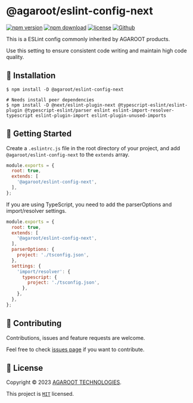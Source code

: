 # @agaroot/eslint-config-next

[![npm version](https://badge.fury.io/js/@agaroot%2Feslint-config-next.svg)](https://www.npmjs.com/package/@agaroot/eslint-config-next)
[![npm download](https://img.shields.io/npm/dm/@agaroot/eslint-config-next.svg)](https://www.npmjs.com/package/@agaroot/eslint-config-next)
[![license](https://img.shields.io/badge/License-MIT-green.svg)](https://github.com/agaroot-technologies/eslint-config/blob/main/packages/next/LICENSE)
[![Github](https://img.shields.io/github/followers/agaroot-technologies?label=Follow&logo=github&style=social)](https://github.com/orgs/agaroot-technologies/followers)

This is a ESLint config commonly inherited by AGAROOT products.

Use this setting to ensure consistent code writing and maintain high code quality.

## 🚀 Installation

```shell
$ npm install -D @agaroot/eslint-config-next

# Needs install peer dependencies
$ npm install -D @next/eslint-plugin-next @typescript-eslint/eslint-plugin @typescript-eslint/parser eslint eslint-import-resolver-typescript eslint-plugin-import eslint-plugin-unused-imports
```

## 👏 Getting Started

Create a `.eslintrc.js` file in the root directory of your project, and add `@agaroot/eslint-config-next` to the `extends` array.

```js
module.exports = {
  root: true,
  extends: [
    '@agaroot/eslint-config-next',
  ],
};
```

If you are using TypeScript, you need to add the parserOptions and import/resolver settings.

```js
module.exports = {
  root: true,
  extends: [
    '@agaroot/eslint-config-next',
  ],
  parserOptions: {
    project: './tsconfig.json',
  },
  settings: {
    'import/resolver': {
      typescript: {
        project: './tsconfig.json',
      },
    },
  },
};
```

## 🤝 Contributing

Contributions, issues and feature requests are welcome.

Feel free to check [issues page](https://github.com/agaroot-technologies/eslint-config/issues) if you want to contribute.

## 📝 License

Copyright © 2023 [AGAROOT TECHNOLOGIES](https://tech.agaroot.co.jp/).

This project is [```MIT```](https://github.com/agaroot-technologies/eslint-config/blob/main/packages/next/LICENSE) licensed.

